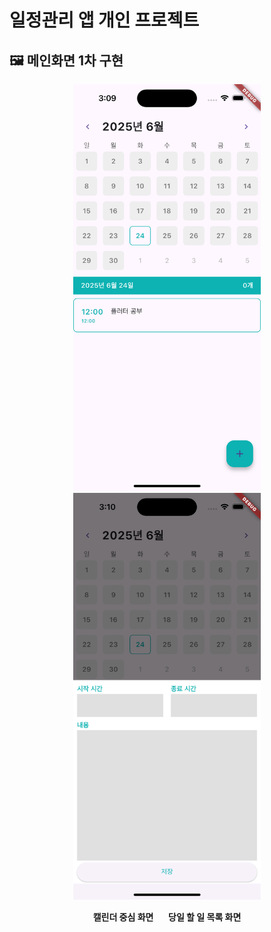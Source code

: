 # 일정관리 앱 개인 프로젝트

## 🖼️ 메인화면 1차 구현

<p align="center">
  <img src="./images/images1.0_1.png" alt="캘린더 화면" width="300"/>
  <img src="./images/images1.0_2.png" alt="일정 추가 화면" width="300"/>
</p>

<p align="center">
  <b>캘린더 중심 화면</b> &nbsp;&nbsp;&nbsp;&nbsp; <b>당일 할 일 목록 화면</b>
</p>
